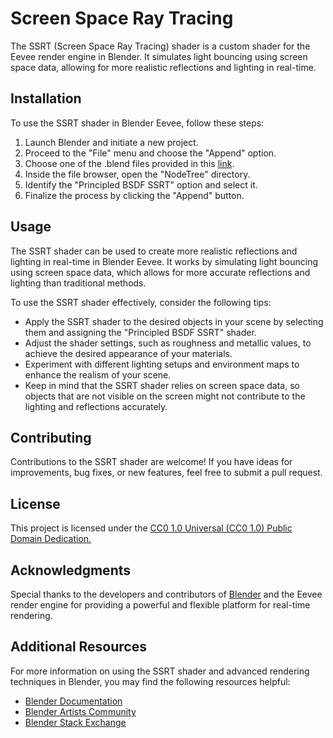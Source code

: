 # Screen Space Ray Tracing
The SSRT (Screen Space Ray Tracing) shader is a custom shader for the Eevee render engine in Blender. It simulates light bouncing using screen space data, allowing for more realistic reflections and lighting in real-time.

## Installation
To use the SSRT shader in Blender Eevee, follow these steps:

1. Launch Blender and initiate a new project.
2. Proceed to the "File" menu and choose the "Append" option.
2. Choose one of the .blend files provided in this [link](https://github.com/PedroPLopes1/SSRT/tree/main/Shader).
3. Inside the file browser, open the "NodeTree" directory.
4. Identify the "Principled BSDF SSRT" option and select it.
5. Finalize the process by clicking the "Append" button.

## Usage
The SSRT shader can be used to create more realistic reflections and lighting in real-time in Blender Eevee. It works by simulating light bouncing using screen space data, which allows for more accurate reflections and lighting than traditional methods.

To use the SSRT shader effectively, consider the following tips:
- Apply the SSRT shader to the desired objects in your scene by selecting them and assigning the "Principled BSDF SSRT" shader.
- Adjust the shader settings, such as roughness and metallic values, to achieve the desired appearance of your materials.
- Experiment with different lighting setups and environment maps to enhance the realism of your scene.
- Keep in mind that the SSRT shader relies on screen space data, so objects that are not visible on the screen might not contribute to the lighting and reflections accurately.

## Contributing
Contributions to the SSRT shader are welcome! If you have ideas for improvements, bug fixes, or new features, feel free to submit a pull request.

## License
This project is licensed under the [CC0 1.0 Universal (CC0 1.0) Public Domain Dedication.](https://creativecommons.org/publicdomain/zero/1.0/deed.en)

## Acknowledgments
Special thanks to the developers and contributors of [Blender](https://www.blender.org/) and the Eevee render engine for providing a powerful and flexible platform for real-time rendering.

## Additional Resources
For more information on using the SSRT shader and advanced rendering techniques in Blender, you may find the following resources helpful:
- [Blender Documentation](https://docs.blender.org/manual/en/latest/)
- [Blender Artists Community](https://blenderartists.org/)
- [Blender Stack Exchange](https://blender.stackexchange.com/)
